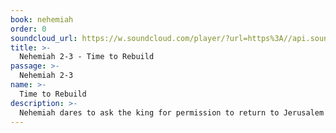 ```yaml
---
book: nehemiah
order: 0
soundcloud_url: https://w.soundcloud.com/player/?url=https%3A//api.soundcloud.com/tracks/
title: >-
  Nehemiah 2-3 - Time to Rebuild
passage: >-
  Nehemiah 2-3
name: >-
  Time to Rebuild
description: >-
  Nehemiah dares to ask the king for permission to return to Jerusalem and rebuild the wall. Permission was granted and he returned. He challenged the people to join him in rebuilding the wall.
---
```


